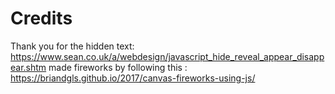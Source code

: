 # Credits

Thank you for the hidden text: https://www.sean.co.uk/a/webdesign/javascript_hide_reveal_appear_disappear.shtm
made fireworks by following this : https://briandgls.github.io/2017/canvas-fireworks-using-js/